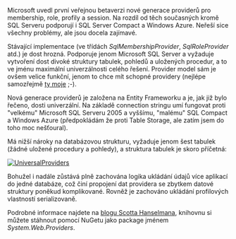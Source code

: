 <!-- dcterms:identifier = aspnetcz#328 -->
<!-- dcterms:title = ASP.NET Universal Providers: Blýskání na lepší časy? -->
<!-- dcterms:abstract = Microsoft uvedl první veřejnou betaverzi nové generace providerů pro membership, role, profily a session. Na rozdíl od těch současných kromě SQL Serveru podporují i SQL Server Compact a Windows Azure. Neřeší sice všechny problémy, ale jsou docela zajímavé. -->
<!-- np9:categoryId = 7 -->
<!-- x4w:category = Software -->
<!-- np9:authorId = 1 -->
<!-- np9:authorEmail = michal.valasek@altairis.cz -->
<!-- dcterms:creator = Michal Altair Valášek -->
<!-- dcterms:created = 2011-06-30T23:45:22.6+02:00 -->
<!-- dcterms:dateAccepted = 2011-06-30T23:45:23+02:00 -->
<!-- x4w:pictureWidth = 150 -->
<!-- x4w:pictureHeight = 150 -->
<!-- x4w:pictureUrl = /perex-pictures/20110630-asp-net-universal-providers-blyskani-na-lepsi-casy.png -->

Microsoft uvedl první veřejnou betaverzi nové generace providerů pro membership, role, profily a session. Na rozdíl od těch současných kromě SQL Serveru podporují i SQL Server Compact a Windows Azure. Neřeší sice všechny problémy, ale jsou docela zajímavé.

Stávající implementace (ve třídách *SqlMembershipProvider*, *SqlRoleProvider* atd.) je dost hrozná. Podporuje jenom Microsoft SQL Server a vyžaduje vytvoření dost divoké struktury tabulek, pohledů a uložených procedur, a to ve jménu maximální univerzálnosti celého řešení. Provider model sám je ovšem velice funkční, jenom to chce mít schopné providery (nejlépe samozřejmě [ty moje](http://altairiswebsecurity.codeplex.com/) ;-).

Nová generace providerů je založena na Entity Frameworku a je, jak již bylo řečeno, dosti univerzální. Na základě connection stringu umí fungovat proti "velkému" Microsoft SQL Serveru 2005 a vyššímu, "malému" SQL Compact a Windows Azure (předpokládám že proti Table Storage, ale zatím jsem do toho moc nešťoural).

Má nižší nároky na databázovou strukturu, vyžaduje jenom šest tabulek (žádné uložené procedury a pohledy), a struktura tabulek je skoro příčetná:

[![UniversalProviders](http://www.aspnet.cz/Files/20110630-UniversalProviders_thumb.png "UniversalProviders")](http://www.aspnet.cz/Files/20110630-UniversalProviders_2.png)

Bohužel i nadále zůstává plně zachována logika ukládání údajů více aplikací do jedné databáze, což činí propojení dat providera se zbytkem datové struktury poněkud komplikované. Rovněž je zachováno ukládání profilových vlastností serializovaně.

Podrobné informace najdete na [blogu Scotta Hanselmana](http://www.hanselman.com/blog/IntroducingSystemWebProvidersASPNETUniversalProvidersForSessionMembershipRolesAndUserProfileOnSQLCompactAndSQLAzure.aspx), knihovnu si můžete stáhnout pomocí NuGetu jako package jménem *System.Web.Providers*.